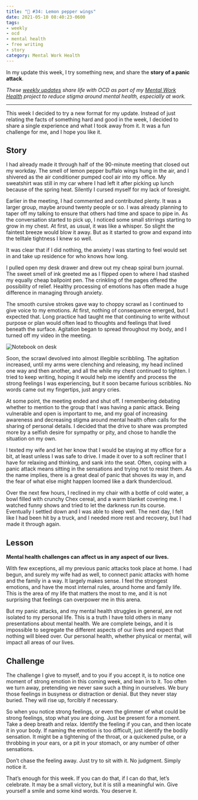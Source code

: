 ```yaml
---
title: "🧠 #34: Lemon pepper wings"
date: 2021-05-10 08:40:23-0600
tags:
- weekly
- ocd
- mental health
- free writing
- story
category: Mental Work Health
---
```


In my update this week, I try something new, and share the **story of a panic attack**.

_These [weekly updates](https://bennorris.com/tags/weekly-update/) share life with OCD as part of my [Mental Work Health](https://bennorris.com/mental-work-health) project to reduce stigma around mental health, especially at work._

***

This week I decided to try a new format for my update. Instead of just relating the facts of something hard and good in the week, I decided to share a single experience and what I took away from it. It was a fun challenge for me, and I hope you like it.


## Story

I had already made it through half of the 90-minute meeting that closed out my workday. The smell of lemon pepper buffalo wings hung in the air, and I shivered as the air conditioner pumped cool air into my office. My sweatshirt was still in my car where I had left it after picking up lunch because of the spring heat. Silently I cursed myself for my lack of foresight.

Earlier in the meeting, I had commented and contributed plenty. It was a larger group, maybe around twenty people or so. I was already planning to taper off my talking to ensure that others had time and space to pipe in. As the conversation started to pick up, I noticed some small stirrings starting to grow in my chest. At first, as usual, it was like a whisper. So slight the faintest breeze would blow it away. But as it started to grow and expand into the telltale tightness I knew so well.

It was clear that if I did nothing, the anxiety I was starting to feel would set in and take up residence for who knows how long.

I pulled open my desk drawer and drew out my cheap spiral burn journal. The sweet smell of ink greeted me as I flipped open to where I had stashed my equally cheap ballpoint pen. The crinkling of the pages offered the possibility of relief. Healthy processing of emotions has often made a huge difference in managing through anxiety.

The smooth cursive strokes gave way to choppy scrawl as I continued to give voice to my emotions. At first, nothing of consequence emerged, but I expected that. Long practice had taught me that continuing to write without purpose or plan would often lead to thoughts and feelings that lived beneath the surface. Agitation began to spread throughout my body, and I turned off my video in the meeting.

![Notebook on desk](https://media.bennorris.com/images/mentalworkhealth/uploads/2021/3917a0613a.jpg)

Soon, the scrawl devolved into almost illegible scribbling. The agitation increased, until my arms were clenching and releasing, my head inclined one way and then another, and all the while my chest continued to tighten. I tried to keep writing, hoping it would help me identify and process the strong feelings I was experiencing, but it soon became furious scribbles. No words came out my fingertips, just angry cries.

At some point, the meeting ended and shut off. I remembering debating whether to mention to the group that I was having a panic attack. Being vulnerable and open is important to me, and my goal of increasing awareness and decreasing stigma around mental health often calls for the sharing of personal details. I decided that the drive to share was prompted more by a selfish desire for sympathy or pity, and chose to handle the situation on my own.

I texted my wife and let her know that I would be staying at my office for a bit, at least unless I was safe to drive. I made it over to a soft recliner that I have for relaxing and thinking, and sank into the seat. Often, coping with a panic attack means sitting in the sensations and trying not to resist them. As the name implies, there is a great deal of panic that shoves its way in, and the fear of what else might happen loomed like a dark thundercloud.

Over the next few hours, I reclined in my chair with a bottle of cold water, a bowl filled with crunchy Chex cereal, and a warm blanket covering me. I watched funny shows and tried to let the darkness run its course. Eventually I settled down and I was able to sleep well. The next day, I felt like I had been hit by a truck, and I needed more rest and recovery, but I had made it through again.


## Lesson

**Mental health challenges can affect us in any aspect of our lives.**

With few exceptions, all my previous panic attacks took place at home. I had begun, and surely my wife had as well, to connect panic attacks with home and the family in a way. It largely makes sense. I feel the strongest emotions, and have the most internal rules, around home and family life. This is the area of my life that matters the most to me, and it is not surprising that feelings can overpower me in this arena.

But my panic attacks, and my mental health struggles in general, are not isolated to my personal life. This is a truth I have told others in many presentations about mental health. We are complete beings, and it is impossible to segregate the different aspects of our lives and expect that nothing will bleed over. Our personal health, whether physical or mental, will impact all areas of our lives.


## Challenge

The challenge I give to myself, and to you if you accept it, is to notice one moment of strong emotion in this coming week, and lean in to it. Too often we turn away, pretending we never saw such a thing in ourselves. We bury those feelings in busyness or distraction or denial. But they never stay buried. They will rise up, forcibly if necessary.

So when you notice strong feelings, or even the glimmer of what could be strong feelings, stop what you are doing. Just be present for a moment. Take a deep breath and relax. Identify the feeling if you can, and then locate it in your body. If naming the emotion is too difficult, just identify the bodily sensation. It might be a tightening of the throat, or a quickened pulse, or a throbbing in your ears, or a pit in your stomach, or any number of other sensations.

Don’t chase the feeling away. Just try to sit with it. No judgment. Simply notice it.

That’s enough for this week. If you can do that, if I can do that, let’s celebrate. It may be a small victory, but it is still a meaningful win. Give yourself a smile and some kind words. You deserve it.

